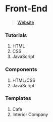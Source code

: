 # Front-End
> [Website](https://tvvmvn.github.io/front-end)

### Tutorials
1. HTML
2. CSS
3. JavaScript 

### Components
1. HTML/CSS 
2. JavaScript

### Templates
1. Cafe
2. Interior Company